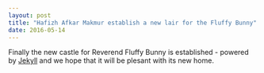 ```yaml
---
layout: post
title: "Hafizh Afkar Makmur establish a new lair for the Fluffy Bunny"
date: 2016-05-14
---
```


Finally the new castle for Reverend Fluffy Bunny is established - powered by [Jekyll](http://jekyllrb.com) and we hope that it will be plesant with its new home.